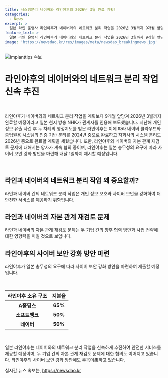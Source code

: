 ```yaml
---
title: 시스템분리 네이버와 라인야후의 2026년 3월 완료 계획!
categories:
  - News
excerpt: >
  일본 라인 운영사 라인야후가 네이버와의 네트워크 분리 작업을 2026년 3월까지 9개월 앞당겨 완료할 예정이다. 라인야후는 일본 정부로부터 행정지도를 받은 뒤, 네이버 클라우드와 시스템 분리 일정을 조정했다. 라인야후와 네이버의 자본 관계 재검토 문제는 현재 양사가 협의 중이며, A홀딩스가 라인야후의 지분 65%를 보유하고 있으며, 소프트뱅크와 네이버는 각각 50% 소유하고 있다. 한편, 일본 총무성은 라인야후에게 사이버 보안 강화를 요구하고 방지책을 내달 1일까지 제시하도록 요구했다.
feature_text: >
  일본 라인 운영사 라인야후가 네이버와의 네트워크 분리 작업을 2026년 3월까지 9개월 앞당겨 완료할 예정이다. 라인야후는 일본 정부로부터 행정지도를 받은 뒤, 네이버 클라우드와 시스템 분리 일정을 조정했다. 라인야후와 네이버의 자본 관계 재검토 문제는 현재 양사가 협의 중이며, A홀딩스가 라인야후의 지분 65%를 보유하고 있으며, 소프트뱅크와 네이버는 각각 50% 소유하고 있다. 한편, 일본 총무성은 라인야후에게 사이버 보안 강화를 요구하고 방지책을 내달 1일까지 제시하도록 요구했다.
image: 'https://newsdao.kr/res/images/meta/newsdao_breakingnews.jpg'
---
```


<p><img src="https://newsdao.kr/res/images/meta/newsdao_breakingnews.jpg" alt="implanttips 속보" /></p>

<h1 data-ke-size="size26"><b>라인야후의 네이버와의 네트워크 분리 작업 신속 추진</b></h1>

<p data-ke-size="size16">&nbsp;</p>

<p>라인야후가 네이버와의 네트워크 분리 작업을 계획보다 9개월 앞당겨 2026년 3월까지 완료할 예정이라고 일본 현지 방송 NHK가 관계자를 인용해 보도했습니다. 지난해 개인 정보 유출 사건 후 두 차례의 행정지도를 받은 라인야후는 이에 따라 네이버 클라우드와 종업원용 시스템의 인증 기반 분리를 2024년 중으로 완료하고 자회사의 시스템 분리도 2026년 중으로 완료할 계획을 세웠습니다. 또한, 라인야후와 네이버의 자본 관계 재검토 문제에 대해서는 양사가 계속 협의 중이며, 라인야후는 일본 총무성의 요구에 따라 사이버 보안 강화 방안을 마련해 내달 1일까지 제시할 예정입니다.</p>

<p data-ke-size="size16">&nbsp;</p>

<h2 data-ke-size="size24"><b>라인과 네이버의 네트워크 분리 작업 왜 중요할까?</b></h2>

<p data-ke-size="size16">라인과 네이버 간의 네트워크 분리 작업은 개인 정보 보호와 사이버 보안을 강화하여 더 안전한 서비스를 제공하기 위함입니다.</p>

<h2 data-ke-size="size24"><b>라인과 네이버의 자본 관계 재검토 문제</b></h2>

<p data-ke-size="size16">라인과 네이버의 자본 관계 재검토 문제는 두 기업 간의 향후 협력 방안과 사업 전략에 대한 영향력을 미칠 것으로 보입니다.</p>

<h2 data-ke-size="size24"><b>라인야후의 사이버 보안 강화 방안 마련</b></h2>

<p data-ke-size="size16">라인야후가 일본 총무성의 요구에 따라 사이버 보안 강화 방안을 마련하여 제출할 예정입니다.</p>

<p data-ke-size="size16">&nbsp;</p>

<table>
    <thead>
        <tr>
            <th scope="col" style="text-align: center;"><b>라인야후 소유 구조</b></th>
            <th scope="col" style="text-align: center;"><b>지분율</b></th>
        </tr>
    </thead>
    <tbody>
        <tr>
            <td style="text-align: center;"><b>A홀딩스</b></td>
            <td style="text-align: center;"><b>65%</b></td>
        </tr>
        <tr>
            <td style="text-align: center;"><b>소프트뱅크</b></td>
            <td style="text-align: center;"><b>50%</b></td>
        </tr>
        <tr>
            <td style="text-align: center;"><b>네이버</b></td>
            <td style="text-align: center;"><b>50%</b></td>
        </tr>
    </tbody>
</table>

<p data-ke-size="size16">&nbsp;</p>

<p>일본 라인야후는 네이버와의 네트워크 분리 작업을 신속하게 추진하여 안전한 서비스를 제공할 예정이며, 두 기업 간의 자본 관계 재검토 문제에 대한 협의도 이어지고 있습니다. 라인야후의 사이버 보안 강화 방안에도 주목이集하고 있습니다.</p>
실시간 뉴스 속보는, <a href="https://newsdao.kr" rel="dofollow">https://newsdao.kr</a>


